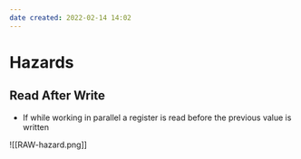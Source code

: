```yaml
---
date created: 2022-02-14 14:02
---
```


# Hazards

## Read After Write

- If while working in parallel a register is read before the previous value is written

![[RAW-hazard.png]]
